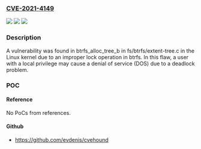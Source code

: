 ### [CVE-2021-4149](https://cve.mitre.org/cgi-bin/cvename.cgi?name=CVE-2021-4149)
![](https://img.shields.io/static/v1?label=Product&message=kernel&color=blue)
![](https://img.shields.io/static/v1?label=Version&message=n%2Fa&color=blue)
![](https://img.shields.io/static/v1?label=Vulnerability&message=CWE-667&color=brighgreen)

### Description

A vulnerability was found in btrfs_alloc_tree_b in fs/btrfs/extent-tree.c in the Linux kernel due to an improper lock operation in btrfs. In this flaw, a user with a local privilege may cause a denial of service (DOS) due to a deadlock problem.

### POC

#### Reference
No PoCs from references.

#### Github
- https://github.com/evdenis/cvehound

